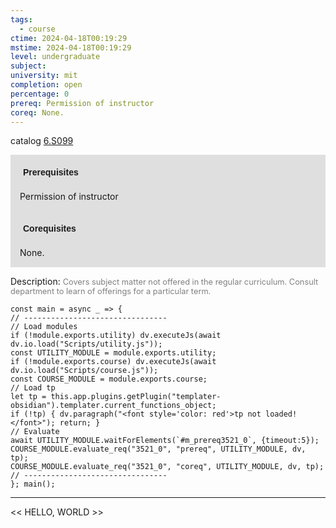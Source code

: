 ```yaml
---
tags:
  - course
ctime: 2024-04-18T00:19:29
mstime: 2024-04-18T00:19:29
level: undergraduate
subject: 
university: mit
completion: open
percentage: 0
prereq: Permission of instructor
coreq: None.
---
```


catalog [6.S099](http://student.mit.edu/catalog/m6e.html#6.S099)

<span style="display: block; padding: 15px; background-color: rgb(100, 100, 100, 0.2);"><font id="m_prereq3521_0" style="display: block; font-family: Arial, sans-serif; font-weight: bold; padding: 5px">Prerequisites</font><br><span id="prereq3521_0">Permission of instructor</span></span>
<span style="display: block; padding: 15px; background-color: rgb(100, 100, 100, 0.2);"><font id="m_coreq3521_0" style="display: block; font-family: Arial, sans-serif; font-weight: bold; padding: 5px">Corequisites</font><br><span id="coreq3521_0">None.</span></span>

<font style="">Description:</font>
<font style="color: grey; font-size: 0.8rem;">Covers subject matter not offered in the regular curriculum. Consult department to learn of offerings for a particular term.</font>

```dataviewjs
const main = async _ => {
// --------------------------------
// Load modules
if (!module.exports.utility) dv.executeJs(await dv.io.load("Scripts/utility.js"));
const UTILITY_MODULE = module.exports.utility;
if (!module.exports.course) dv.executeJs(await dv.io.load("Scripts/course.js"));
const COURSE_MODULE = module.exports.course;
// Load tp
let tp = this.app.plugins.getPlugin("templater-obsidian").templater.current_functions_object;
if (!tp) { dv.paragraph("<font style='color: red'>tp not loaded!</font>"); return; }
// Evaluate
await UTILITY_MODULE.waitForElements(`#m_prereq3521_0`, {timeout:5});
COURSE_MODULE.evaluate_req("3521_0", "prereq", UTILITY_MODULE, dv, tp);
COURSE_MODULE.evaluate_req("3521_0", "coreq", UTILITY_MODULE, dv, tp);
// --------------------------------
}; main();
```

---

<< HELLO, WORLD >>
